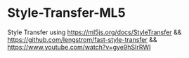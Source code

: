 # Style-Transfer-ML5
Style Transfer using https://ml5js.org/docs/StyleTransfer && https://github.com/lengstrom/fast-style-transfer && https://www.youtube.com/watch?v=gye9hSIrRWI
